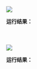 # 

<img src="http://image.renkaigis.com/keepcoding/2017123001.png">

**运行结果：**

```java

```

# 

<img src="http://image.renkaigis.com/keepcoding/2017123002.png">

**运行结果：**

```java

```

